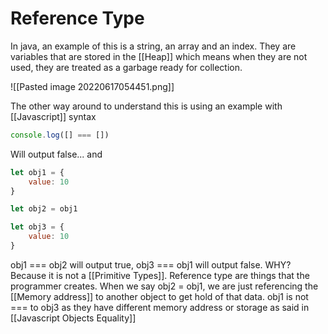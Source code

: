 # Reference Type
In java, an example of this is a string, an array and an index. They are variables that are stored in the [[Heap]] which means when they are not used, they are treated as a garbage ready for collection.

![[Pasted image 20220617054451.png]]



The other way around to understand this is using an example with [[Javascript]] syntax
```js
console.log([] === [])
```

Will output false... and
```js
let obj1 = {
	value: 10
}

let obj2 = obj1

let obj3 = {
	value: 10
}
```

obj1 === obj2 will output true, obj3 === obj1 will output false. WHY? Because it is not a [[Primitive Types]]. Reference type are things that the programmer creates. When we say obj2 = obj1, we are just referencing the [[Memory address]] to another object to get hold of that data. obj1 is not === to obj3 as they have different memory address or storage as said in [[Javascript Objects Equality]]
